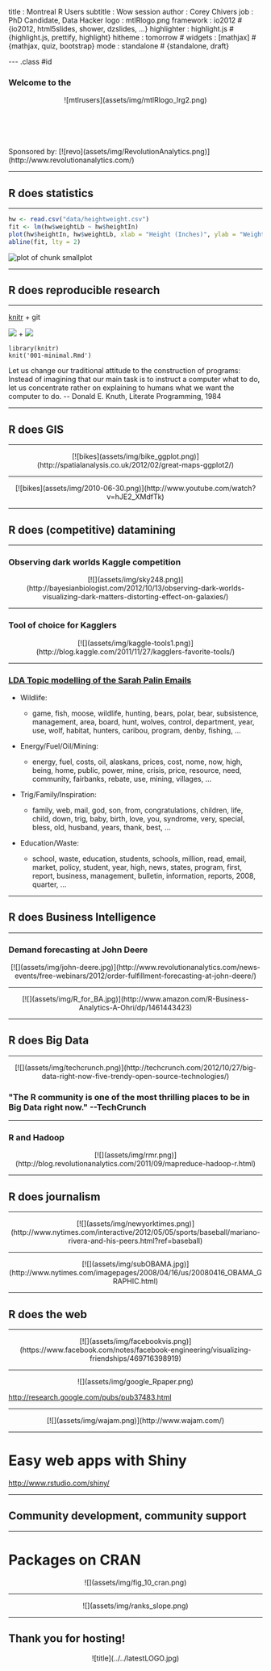 title       : Montreal R Users
subtitle    : Wow session
author      : Corey Chivers
job         : PhD Candidate, Data Hacker
logo        : mtlRlogo.png
framework   : io2012        # {io2012, html5slides, shower, dzslides, ...}
highlighter : highlight.js  # {highlight.js, prettify, highlight}
hitheme     : tomorrow      # 
widgets     : [mathjax]     # {mathjax, quiz, bootstrap}
mode        : standalone    # {standalone, draft}

--- .class #id 

### Welcome to the

<center>![mtlrusers](assets/img/mtlRlogo_lrg2.png)</center>
<br>
<br>
<br>
<br>
<br>
Sponsored by:  
  [![revo](assets/img/RevolutionAnalytics.png)](http://www.revolutionanalytics.com/)

---
## R does statistics

--- 

```r
hw <- read.csv("data/heightweight.csv")
fit <- lm(hw$weightLb ~ hw$heightIn)
plot(hw$heightIn, hw$weightLb, xlab = "Height (Inches)", ylab = "Weight (Lbs)")
abline(fit, lty = 2)
```

![plot of chunk smallplot](figure/smallplot.png) 


----
## R does reproducible research

---

[knitr](http://yihui.name/knitr/) + git 

![](assets/img/knit-logo.png) + ![](assets/img/octocat.png)

    library(knitr)
    knit('001-minimal.Rmd')
    
Let us change our traditional attitude to the construction of programs: Instead of imagining that our main task is to instruct a computer what to do, let us concentrate rather on explaining to humans what we want the computer to do.
 -- Donald E. Knuth, Literate Programming, 1984

---

## R does GIS

---

<center>[![bikes](assets/img/bike_ggplot.png)](http://spatialanalysis.co.uk/2012/02/great-maps-ggplot2/)</center>

---

<center>[![bikes](assets/img/2010-06-30.png)](http://www.youtube.com/watch?v=hJE2_XMdfTk)</center>


---

## R does (competitive) datamining

---
### Observing dark worlds Kaggle competition
<center>[![](assets/img/sky248.png)](http://bayesianbiologist.com/2012/10/13/observing-dark-worlds-visualizing-dark-matters-distorting-effect-on-galaxies/)</center>

---
### Tool of choice for Kagglers

<center>[![](assets/img/kaggle-tools1.png)](http://blog.kaggle.com/2011/11/27/kagglers-favorite-tools/)</center>

---
### [LDA Topic modelling of the Sarah Palin Emails](http://blog.echen.me/2011/06/27/topic-modeling-the-sarah-palin-emails/)
* Wildlife: 
  * game, fish, moose, wildlife, hunting, bears, polar, bear, subsistence, management, area, board, hunt, wolves, control, department, year, use, wolf, habitat, hunters, caribou, program, denby, fishing, …
  
* Energy/Fuel/Oil/Mining:
  * energy, fuel, costs, oil, alaskans, prices, cost, nome, now, high, being, home, public, power, mine, crisis, price, resource, need, community, fairbanks, rebate, use, mining, villages, …
  
* Trig/Family/Inspiration:
  * family, web, mail, god, son, from, congratulations, children, life, child, down, trig, baby, birth, love, you, syndrome, very, special, bless, old, husband, years, thank, best, …
  
* Education/Waste:
  * school, waste, education, students, schools, million, read, email, market, policy, student, year, high, news, states, program, first, report, business, management, bulletin, information, reports, 2008, quarter, …

---
## R does Business Intelligence

---

### Demand forecasting at John Deere

<center>[![](assets/img/john-deere.jpg)](http://www.revolutionanalytics.com/news-events/free-webinars/2012/order-fulfillment-forecasting-at-john-deere/)</center>

---
<center>[![](assets/img/R_for_BA.jpg)](http://www.amazon.com/R-Business-Analytics-A-Ohri/dp/1461443423)</center>

---
## R does Big Data

---
<center>[![](assets/img/techcrunch.png)](http://techcrunch.com/2012/10/27/big-data-right-now-five-trendy-open-source-technologies/)</center>

### "The R community is one of the most thrilling places to be in Big Data right now." --TechCrunch

---
### R and Hadoop

<center>[![](assets/img/rmr.png)](http://blog.revolutionanalytics.com/2011/09/mapreduce-hadoop-r.html)</center>

---
## R does journalism

---
<center>[![](assets/img/newyorktimes.png)](http://www.nytimes.com/interactive/2012/05/05/sports/baseball/mariano-rivera-and-his-peers.html?ref=baseball)</center>

---

<center>[![](assets/img/subOBAMA.jpg)](http://www.nytimes.com/imagepages/2008/04/16/us/20080416_OBAMA_GRAPHIC.html)</center>

---
## R does the web

---

<center>[![](assets/img/facebookvis.png)](https://www.facebook.com/notes/facebook-engineering/visualizing-friendships/469716398919)</center>

---

<center>![](assets/img/google_Rpaper.png)</center>

http://research.google.com/pubs/pub37483.html

---
<center>[![](assets/img/wajam.png)](http://www.wajam.com/)</center>

---

# Easy web apps with Shiny

http://www.rstudio.com/shiny/

---
## Community development, community support

---
# Packages on CRAN
<center>![](assets/img/fig_10_cran.png)</center>

---
<center>![](assets/img/ranks_slope.png)</center>

---
## Thank you for hosting!
<center>![title](../../latestLOGO.jpg)</center>
